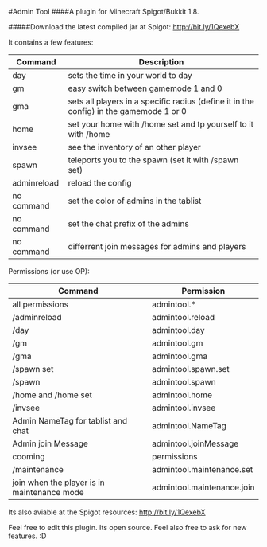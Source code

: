 #Admin Tool
####A plugin for Minecraft Spigot/Bukkit 1.8.

#####Download the latest compiled jar at Spigot: http://bit.ly/1QexebX

It contains a few features:

| Command | Description |
| --- | --- |
| day | sets the time in your world to day |
| gm | easy switch between gamemode 1 and 0 |
| gma | sets all players in a specific radius (define it in the config) in the gamemode 1 or 0 |
| home | set your home with /home set and tp yourself to it with /home |
| invsee | see the inventory of an other player |
| spawn | teleports you to the spawn (set it with /spawn set) |
|adminreload | reload the config |
| no command | set the color of admins in the tablist |
| no command | set the chat prefix of the admins |
| no command | differrent join messages for admins and players |

Permissions (or use OP):

| Command | Permission |
| --- | --- |
| all permissions | admintool.* |
| /adminreload | admintool.reload |
| /day | admintool.day |
| /gm | admintool.gm |
| /gma | admintool.gma |
| /spawn set | admintool.spawn.set |
| /spawn | admintool.spawn |
| /home and /home set | admintool.home |
| /invsee | admintool.invsee |
| Admin NameTag for tablist and chat | admintool.NameTag |
| Admin join Message | admintool.joinMessage |
| cooming | permissions |
| /maintenance | admintool.maintenance.set |
| join when the player is in maintenance mode | admintool.maintenance.join |


Its also aviable at the Spigot resources: http://bit.ly/1QexebX



Feel free to edit this plugin. Its open source.
Feel also free to ask for new features. :D
